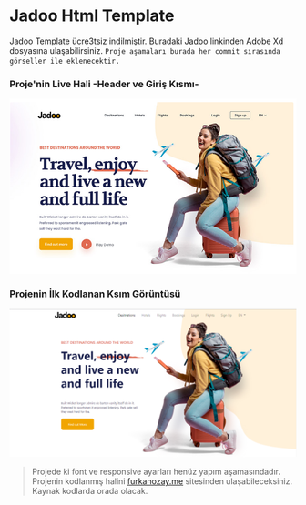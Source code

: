 # Jadoo Html Template

Jadoo Template ücre3tsiz indilmiştir. Buradaki [Jadoo](https://freebiesui.com/xd-freebies/travel-agency-landing-page/) linkinden Adobe Xd dosyasına ulaşabilirsiniz.
`Proje aşamaları burada her commit sırasında görseller ile eklenecektir.`

### Proje'nin Live Hali -Header ve Giriş Kısmı-

![Live](Jadoo-Live.png)
### Projenin İlk Kodlanan Ksım Görüntüsü

![Local](Jadoo-Local.png)
>Projede ki font ve responsive ayarları henüz yapım aşamasındadır. Projenin kodlanmış halini [furkanozay.me](https://www.furkanozay.me/) sitesinden ulaşabileceksiniz. Kaynak kodlarda orada olacak.

